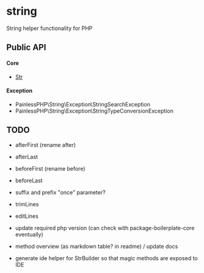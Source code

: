 # string

String helper functionality for PHP

## Public API

#### Core

* [Str](docs/Str.md)

#### Exception

* PainlessPHP\String\Exception\StringSearchException
* PainlessPHP\String\Exception\StringTypeConversionException

## TODO

* afterFirst (rename after)
* afterLast
* beforeFirst (rename before)
* beforeLast
* suffix and prefix "once" parameter?
* trimLines
* editLines

* update required php version (can check with package-boilerplate-core eventually)
* method overview (as markdown table? in readme) / update docs
* generate ide helper for StrBuilder so that magic methods are exposed to IDE
